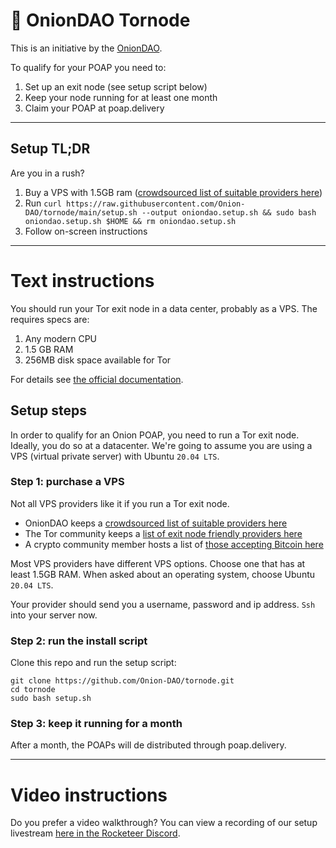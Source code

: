 # 🧅 OnionDAO Tornode

This is an initiative by the [OnionDAO]( https://oniondao.web.app/).

To qualify for your POAP you need to:

1. Set up an exit node (see setup script below)
1. Keep your node running for at least one month
1. Claim your POAP at poap.delivery

---


## Setup TL;DR

Are you in a rush?

1. Buy a VPS with 1.5GB ram ([crowdsourced list of suitable providers here](https://docs.google.com/spreadsheets/d/1ztkonpfs0u3NP1HA-V6rhE6eK77W6y0Q8gG_yv9tI3s))
2. Run `curl https://raw.githubusercontent.com/Onion-DAO/tornode/main/setup.sh --output oniondao.setup.sh && sudo bash oniondao.setup.sh $HOME && rm oniondao.setup.sh`
3. Follow on-screen instructions

---

# Text instructions

You should run your Tor exit node in a data center, probably as a VPS. The requires specs are:

1. Any modern CPU
1. 1.5 GB RAM
1. 256MB disk space available for Tor

For details see [the official documentation]( https://community.torproject.org/relay/relays-requirements/ ).

## Setup steps

In order to qualify for an Onion POAP, you need to run a Tor exit node. Ideally, you do so at a datacenter. We're going to assume you are using a VPS (virtual private server) with Ubuntu `20.04 LTS`.

### Step 1: purchase a VPS

Not all VPS providers like it if you run a Tor exit node.

- OnionDAO keeps a [crowdsourced list of suitable providers here](https://docs.google.com/spreadsheets/d/1ztkonpfs0u3NP1HA-V6rhE6eK77W6y0Q8gG_yv9tI3s)
- The Tor community keeps a [ list of exit node friendly providers here ]( https://community.torproject.org/relay/community-resources/good-bad-isps/ )
- A crypto community member hosts a list of [ those accepting Bitcoin here ]( https://torbitcoinvps.github.io/ )

Most VPS providers have different VPS options. Choose one that has at least 1.5GB RAM. When asked about an operating system, choose Ubuntu `20.04 LTS`.

Your provider should send you a username, password and ip address. `Ssh` into your server now.

### Step 2: run the install script

Clone this repo and run the setup script:

```
git clone https://github.com/Onion-DAO/tornode.git
cd tornode
sudo bash setup.sh
```

### Step 3: keep it running for a month

After a month, the POAPs will de distributed through poap.delivery.

---

# Video instructions

Do you prefer a video walkthrough? You can view a recording of our setup livestream [here in the Rocketeer Discord]( https://discord.com/channels/899629740766412890/959100274587344966/959193725458858064 ).